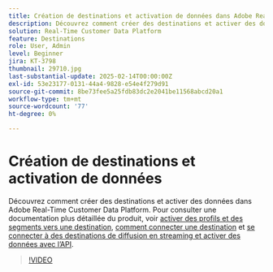 ```yaml
---
title: Création de destinations et activation de données dans Adobe Real-Time Customer Data Platform (RTCDP)
description: Découvrez comment créer des destinations et activer des données dans Adobe Real-Time Customer Data Platform
solution: Real-Time Customer Data Platform
feature: Destinations
role: User, Admin
level: Beginner
jira: KT-3798
thumbnail: 29710.jpg
last-substantial-update: 2025-02-14T00:00:00Z
exl-id: 53e23177-0131-44a4-9828-e54e4f279d91
source-git-commit: 8be73fee5a25fdb83dc2e2041be11568abcd20a1
workflow-type: tm+mt
source-wordcount: '77'
ht-degree: 0%

---
```


# Création de destinations et activation de données

Découvrez comment créer des destinations et activer des données dans Adobe Real-Time Customer Data Platform. Pour consulter une documentation plus détaillée du produit, voir [activer des profils et des segments vers une destination](https://experienceleague.adobe.com/docs/experience-platform/rtcdp/destinations/dest-tutorials/activate-destinations.html), [comment connecter une destination](https://experienceleague.adobe.com/docs/experience-platform/rtcdp/destinations/dest-tutorials/connect-destination.html) et [se connecter à des destinations de diffusion en streaming et activer des données avec l’API](https://experienceleague.adobe.com/docs/experience-platform/rtcdp/destinations/api-tutorials/streaming-destinations-api-tutorial.html).

>[!VIDEO](https://video.tv.adobe.com/v/29710?learn=on&enablevpops)

